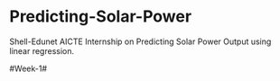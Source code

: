 # Predicting-Solar-Power
Shell-Edunet AICTE Internship on Predicting Solar Power Output using linear regression.

  #Week-1#
  
